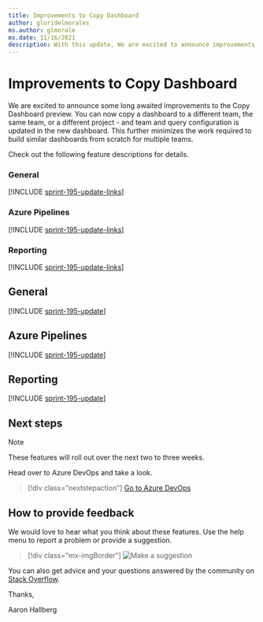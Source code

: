 ```yaml
---
title: Improvements to Copy Dashboard
author: gloridelmorales
ms.author: glmorale
ms.date: 11/16/2021
description: With this update, We are excited to announce improvements to Copy Dashboard.
---
```


# Improvements to Copy Dashboard 

We are excited to announce some long awaited improvements to the Copy Dashboard preview. You can now copy a dashboard to a different team, the same team, or a different project - and team and query configuration is updated in the new dashboard. This further minimizes the work required to build similar dashboards from scratch for multiple teams.

Check out the following feature descriptions for details.

### General

[!INCLUDE [sprint-195-update-links](includes/general/sprint-195-update-links.md)]
### Azure Pipelines

[!INCLUDE [sprint-195-update-links](includes/pipelines/sprint-195-update-links.md)]

### Reporting

[!INCLUDE [sprint-195-update-links](includes/reporting/sprint-195-update-links.md)]

## General

[!INCLUDE [sprint-195-update](includes/general/sprint-195-update.md)]
## Azure Pipelines

[!INCLUDE [sprint-195-update](includes/pipelines/sprint-195-update.md)]

## Reporting

[!INCLUDE [sprint-195-update](includes/reporting/sprint-195-update.md)]

## Next steps

> [!NOTE]
> These features will roll out over the next two to three weeks.

Head over to Azure DevOps and take a look.

> [!div class="nextstepaction"] 
> [Go to Azure DevOps](https://go.microsoft.com/fwlink/?LinkId=307137&campaign=o~msft~docs~product-vsts~release-notes)

## How to provide feedback

We would love to hear what you think about these features. Use the help menu to report a problem or provide a suggestion.

> [!div class="mx-imgBorder"] 
> ![Make a suggestion](../media/make-a-suggestion.png)

You can also get advice and your questions answered by the community on [Stack Overflow](https://stackoverflow.com/questions/tagged/azure-devops).

Thanks,

Aaron Hallberg